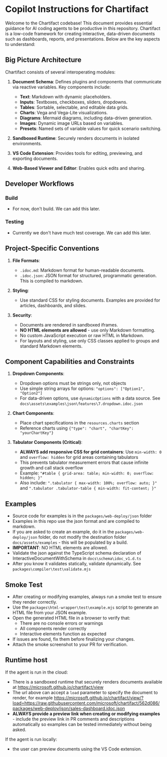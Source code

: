 # Copilot Instructions for Chartifact

Welcome to the Chartifact codebase! This document provides essential guidance for AI coding agents to be productive in this repository. Chartifact is a low-code framework for creating interactive, data-driven documents such as dashboards, reports, and presentations. Below are the key aspects to understand:

## Big Picture Architecture

Chartifact consists of several interoperating modules:

1. **Document Schema**: Defines plugins and components that communicate via reactive variables. Key components include:
   - **Text**: Markdown with dynamic placeholders.
   - **Inputs**: Textboxes, checkboxes, sliders, dropdowns.
   - **Tables**: Sortable, selectable, and editable data grids.
   - **Charts**: Vega and Vega-Lite visualizations.
   - **Diagrams**: Mermaid diagrams, including data-driven generation.
   - **Images**: Dynamic image URLs based on variables.
   - **Presets**: Named sets of variable values for quick scenario switching.

2. **Sandboxed Runtime**: Securely renders documents in isolated environments.

3. **VS Code Extension**: Provides tools for editing, previewing, and exporting documents.

4. **Web-Based Viewer and Editor**: Enables quick edits and sharing.

## Developer Workflows

### Build
- For now, don't build. We can add this later.

### Testing
- Currently we don't have much test coverage. We can add this later.

## Project-Specific Conventions

1. **File Formats**:
   - `.idoc.md`: Markdown format for human-readable documents.
   - `.idoc.json`: JSON format for structured, programmatic generation. This is compiled to markdown.

3. **Styling**:
   - Use standard CSS for styling documents. Examples are provided for articles, dashboards, and slides.

4. **Security**:
   - Documents are rendered in sandboxed iframes.
   - **NO HTML elements are allowed** - use only Markdown formatting.
   - No custom JavaScript execution or raw HTML in Markdown.
   - For layouts and styling, use only CSS classes applied to groups and standard Markdown elements.

## Component Capabilities and Constraints

1. **Dropdown Components**:
   - Dropdown options must be strings only, not objects
   - Use simple string arrays for options: `"options": ["Option1", "Option2"]`
   - For data-driven options, use `dynamicOptions` with a data source. See `docs\assets\examples\json\features\7.dropdown.idoc.json`

2. **Chart Components**:
   - Place chart specifications in the `resources.charts` section
   - Reference charts using `{"type": "chart", "chartKey": "yourChartKey"}`

3. **Tabulator Components (Critical)**:
   - **ALWAYS add responsive CSS for grid containers**: Use `min-width: 0` and `overflow: hidden` for grid areas containing tabulators
   - This prevents tabulator measurement errors that cause infinite growth and call stack overflow
   - Example: `"#table { grid-area: table; min-width: 0; overflow: hidden; }"`
   - Also include: `".tabulator { max-width: 100%; overflow: auto; }"` and `".tabulator .tabulator-table { min-width: fit-content; }"`

## Examples

- Source code for examples is in the `packages/web-deploy/json` folder
- Examples in this repo use the json format and are compiled to markdown.
- If you are asked to create an example, do it in the `packages/web-deploy/json` folder, do not modify the destination folder `docs/assets/examples` - this will be populated by a build.
- **IMPORTANT**: NO HTML elements are allowed.
- Validate the json against the TypeScript schema declaration of InteractiveDocumentWithSchema in `docs\schema\idoc_v1.d.ts`
- After you know it validates statically, validate dynamically. See `packages\compiler\test\validate.mjs`


## Smoke Test

- After creating or modifying examples, always run a smoke test to ensure they render correctly.
- Use the `packages\html-wrapper\test\example.mjs` script to generate an HTML file from your JSON example.
- Open the generated HTML file in a browser to verify that:
   - There are no console errors or warnings
   - All components render correctly
   - Interactive elements function as expected
- If issues are found, fix them before finalizing your changes.
- Attach the smoke screenshot to your PR for verification.

## Runtime host

If the agent is run in the cloud:
   - There is a sandboxed runtime that securely renders documents available at https://microsoft.github.io/chartifact/view
   - The url above can accept a `load` parameter to specify the document to render, for example https://microsoft.github.io/chartifact/view/?load=https://raw.githubusercontent.com/microsoft/chartifact/562d086/packages/web-deploy/json/sales-dashboard.idoc.json
   - **ALWAYS provide a preview link when creating or modifying examples** - include the preview link in PR comments and descriptions automatically so examples can be tested immediately without being asked.

If the agent is run locally:
   - the user can preview documents using the VS Code extension.
